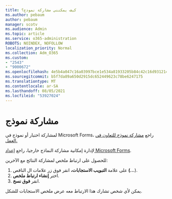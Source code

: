 ```yaml
---
title: كيف يمكنني مشاركة نموذج؟
ms.author: pebaum
author: pebaum
manager: scotv
ms.audience: Admin
ms.topic: article
ms.service: o365-administration
ROBOTS: NOINDEX, NOFOLLOW
localization_priority: Normal
ms.collection: Adm_O365
ms.custom:
- "2543"
- "9000672"
ms.openlocfilehash: 4e5b4a047c16a03997bce1e534a81933205b84c42c16d931214883fd2df72360
ms.sourcegitcommit: b5f7da89a650d2915dc652449623c78be6247175
ms.translationtype: MT
ms.contentlocale: ar-SA
ms.lasthandoff: 08/05/2021
ms.locfileid: "53927024"
---
```

# <a name="share-a-form"></a>مشاركة نموذج

لمشاركة اختبار أو نموذج في Microsoft Forms، راجع [مشاركة نموذج للتعاون في العمل.](https://support.office.com/article/Share-a-form-to-collaborate-d5bb5cf0-8401-4c15-bb8c-8e108cd7e69b)

لإدارة إمكانية مشاركة النماذج خارجيا، راجع [إعداد Microsoft Forms](https://support.office.com/article/set-up-microsoft-forms-cc52287a-4550-464d-9a1b-457bf9df2240). 

للحصول على ارتباط ملخص لمشاركة النتائج مع الآخرين:

1. على علامة **التبويب الاستجابات،** انقر فوق زر علامات ال الناقص **(...**).
3. اختر **إنشاء ارتباط ملخص**.
4. انقر **فوق نسخ**.

يمكن لأي شخص تشارك هذا الارتباط معه عرض ملخص الاستجابات للشكل.